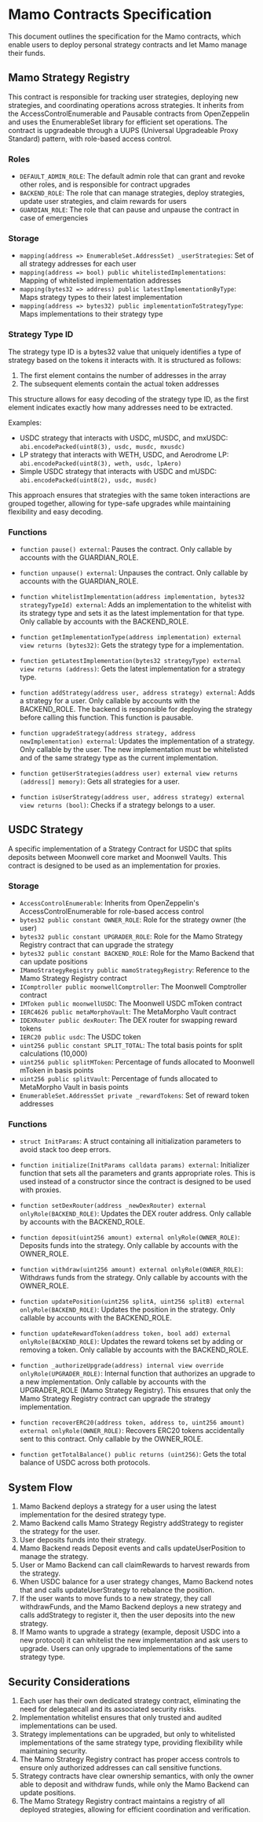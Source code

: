 # Mamo Contracts Specification

This document outlines the specification for the Mamo contracts, which enable users to deploy personal strategy contracts and let Mamo manage their funds.

## Mamo Strategy Registry

This contract is responsible for tracking user strategies, deploying new strategies, and coordinating operations across strategies. It inherits from the AccessControlEnumerable and Pausable contracts from OpenZeppelin and uses the EnumerableSet library for efficient set operations. The contract is upgradeable through a UUPS (Universal Upgradeable Proxy Standard) pattern, with role-based access control.

### Roles

- `DEFAULT_ADMIN_ROLE`: The default admin role that can grant and revoke other roles, and is responsible for contract upgrades
- `BACKEND_ROLE`: The role that can manage strategies, deploy strategies, update user strategies, and claim rewards for users
- `GUARDIAN_ROLE`: The role that can pause and unpause the contract in case of emergencies

### Storage

- `mapping(address => EnumerableSet.AddressSet) _userStrategies`: Set of all strategy addresses for each user
- `mapping(address => bool) public whitelistedImplementations`: Mapping of whitelisted implementation addresses
- `mapping(bytes32 => address) public latestImplementationByType`: Maps strategy types to their latest implementation
- `mapping(address => bytes32) public implementationToStrategyType`: Maps implementations to their strategy type

### Strategy Type ID

The strategy type ID is a bytes32 value that uniquely identifies a type of strategy based on the tokens it interacts with. It is structured as follows:

1. The first element contains the number of addresses in the array
2. The subsequent elements contain the actual token addresses

This structure allows for easy decoding of the strategy type ID, as the first element indicates exactly how many addresses need to be extracted.

Examples:
- USDC strategy that interacts with USDC, mUSDC, and mxUSDC: `abi.encodePacked(uint8(3), usdc, musdc, mxusdc)`
- LP strategy that interacts with WETH, USDC, and Aerodrome LP: `abi.encodePacked(uint8(3), weth, usdc, lpAero)`
- Simple USDC strategy that interacts with USDC and mUSDC: `abi.encodePacked(uint8(2), usdc, musdc)`

This approach ensures that strategies with the same token interactions are grouped together, allowing for type-safe upgrades while maintaining flexibility and easy decoding.

### Functions

- `function pause() external`: Pauses the contract. Only callable by accounts with the GUARDIAN_ROLE.

- `function unpause() external`: Unpauses the contract. Only callable by accounts with the GUARDIAN_ROLE.

- `function whitelistImplementation(address implementation, bytes32 strategyTypeId) external`: Adds an implementation to the whitelist with its strategy type and sets it as the latest implementation for that type. Only callable by accounts with the BACKEND_ROLE.

- `function getImplementationType(address implementation) external view returns (bytes32)`: Gets the strategy type for a implementation.

- `function getLatestImplementation(bytes32 strategyType) external view returns (address)`: Gets the latest implementation for a strategy type.

- `function addStrategy(address user, address strategy) external`: Adds a strategy for a user. Only callable by accounts with the BACKEND_ROLE. The backend is responsible for deploying the strategy before calling this function. This function is pausable.

- `function upgradeStrategy(address strategy, address newImplementation) external`: Updates the implementation of a strategy. Only callable by the user. The new implementation must be whitelisted and of the same strategy type as the current implementation.

- `function getUserStrategies(address user) external view returns (address[] memory)`: Gets all strategies for a user.

- `function isUserStrategy(address user, address strategy) external view returns (bool)`: Checks if a strategy belongs to a user.

## USDC Strategy

A specific implementation of a Strategy Contract for USDC that splits deposits between Moonwell core market and Moonwell Vaults. This contract is designed to be used as an implementation for proxies.

### Storage

- `AccessControlEnumerable`: Inherits from OpenZeppelin's AccessControlEnumerable for role-based access control
- `bytes32 public constant OWNER_ROLE`: Role for the strategy owner (the user)
- `bytes32 public constant UPGRADER_ROLE`: Role for the Mamo Strategy Registry contract that can upgrade the strategy
- `bytes32 public constant BACKEND_ROLE`: Role for the Mamo Backend that can update positions
- `IMamoStrategyRegistry public mamoStrategyRegistry`: Reference to the Mamo Strategy Registry contract
- `IComptroller public moonwellComptroller`: The Moonwell Comptroller contract
- `IMToken public moonwellUSDC`: The Moonwell USDC mToken contract
- `IERC4626 public metaMorphoVault`: The MetaMorpho Vault contract
- `IDEXRouter public dexRouter`: The DEX router for swapping reward tokens
- `IERC20 public usdc`: The USDC token
- `uint256 public constant SPLIT_TOTAL`: The total basis points for split calculations (10,000)
- `uint256 public splitMToken`: Percentage of funds allocated to Moonwell mToken in basis points
- `uint256 public splitVault`: Percentage of funds allocated to MetaMorpho Vault in basis points
- `EnumerableSet.AddressSet private _rewardTokens`: Set of reward token addresses

### Functions

- `struct InitParams`: A struct containing all initialization parameters to avoid stack too deep errors.

- `function initialize(InitParams calldata params) external`: Initializer function that sets all the parameters and grants appropriate roles. This is used instead of a constructor since the contract is designed to be used with proxies.

- `function setDexRouter(address _newDexRouter) external onlyRole(BACKEND_ROLE)`: Updates the DEX router address. Only callable by accounts with the BACKEND_ROLE.

- `function deposit(uint256 amount) external onlyRole(OWNER_ROLE)`: Deposits funds into the strategy. Only callable by accounts with the OWNER_ROLE.

- `function withdraw(uint256 amount) external onlyRole(OWNER_ROLE)`: Withdraws funds from the strategy. Only callable by accounts with the OWNER_ROLE.

- `function updatePosition(uint256 splitA, uint256 splitB) external onlyRole(BACKEND_ROLE)`: Updates the position in the strategy. Only callable by accounts with the BACKEND_ROLE.

- `function updateRewardToken(address token, bool add) external onlyRole(BACKEND_ROLE)`: Updates the reward tokens set by adding or removing a token. Only callable by accounts with the BACKEND_ROLE.

- `function _authorizeUpgrade(address) internal view override onlyRole(UPGRADER_ROLE)`: Internal function that authorizes an upgrade to a new implementation. Only callable by accounts with the UPGRADER_ROLE (Mamo Strategy Registry). This ensures that only the Mamo Strategy Registry contract can upgrade the strategy implementation.

- `function recoverERC20(address token, address to, uint256 amount) external onlyRole(OWNER_ROLE)`: Recovers ERC20 tokens accidentally sent to this contract. Only callable by the OWNER_ROLE.

- `function getTotalBalance() public returns (uint256)`: Gets the total balance of USDC across both protocols.

## System Flow

1. Mamo Backend deploys a strategy for a user using the latest implementation for the desired strategy type.
2. Mamo Backend calls Mamo Strategy Registry addStrategy to register the strategy for the user.
3. User deposits funds into their strategy.
4. Mamo Backend reads Deposit events and calls updateUserPosition to manage the strategy.
5. User or Mamo Backend can call claimRewards to harvest rewards from the strategy.
6. When USDC balance for a user strategy changes, Mamo Backend notes that and calls updateUserStrategy to rebalance the position.
7. If the user wants to move funds to a new strategy, they call withdrawFunds, and the Mamo Backend deploys a new strategy and calls addStrategy to register it, then the user deposits into the new strategy.
8. If Mamo wants to upgrade a strategy (example, deposit USDC into a new protocol) it can whitelist the new implementation and ask users to upgrade. Users can only upgrade to implementations of the same strategy type.

## Security Considerations

1. Each user has their own dedicated strategy contract, eliminating the need for delegatecall and its associated security risks.
2. Implementation whitelist ensures that only trusted and audited implementations can be used.
3. Strategy implementations can be upgraded, but only to whitelisted implementations of the same strategy type, providing flexibility while maintaining security.
4. The Mamo Strategy Registry contract has proper access controls to ensure only authorized addresses can call sensitive functions.
5. Strategy contracts have clear ownership semantics, with only the owner able to deposit and withdraw funds, while only the Mamo Backend can update positions.
6. The Mamo Strategy Registry contract maintains a registry of all deployed strategies, allowing for efficient coordination and verification.
